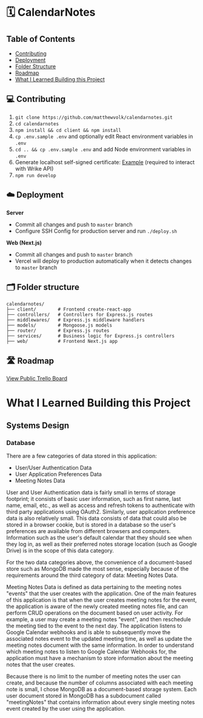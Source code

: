 # 🗓 CalendarNotes

## Table of Contents

- [Contributing](#contributing)
- [Deployment](#deployment)
- [Folder Structure](#folder-structure)
- [Roadmap](#roadmap)
- [What I Learned Building this Project](#what-i-learned-building-this-project)

## 💻 Contributing

1. `git clone https://github.com/matthewvolk/calendarnotes.git`
2. `cd calendarnotes`
3. `npm install && cd client && npm install`
4. `cp .env.sample .env` and optionally edit React environment variables in `.env`
5. `cd .. && cp .env.sample .env` and add Node environment variables in `.env`
6. Generate localhost self-signed certificate: [Example](https://stackoverflow.com/a/32169444) (required to interact with Wrike API)
7. `npm run develop`

## ☁️ Deployment

**Server**

- Commit all changes and push to `master` branch
- Configure SSH Config for production server and run `./deploy.sh`

**Web (Next.js)**

- Commit all changes and push to `master` branch
- Vercel will deploy to production automatically when it detects changes to `master` branch

## 🗂 Folder structure

```
calendarnotes/
├── client/        # Frontend create-react-app
├── controllers/   # Controllers for Express.js routes
├── middlewares/   # Express.js middleware handlers
├── models/        # Mongoose.js models
├── router/        # Express.js routes
├── services/      # Business logic for Express.js controllers
├── web/           # Frontend Next.js app
```

## 🛣 Roadmap

[View Public Trello Board](https://trello.com/b/DtfoFkpD/%F0%9F%97%93-calendarnotes)

# What I Learned Building this Project

## Systems Design

### Database

There are a few categories of data stored in this application:

- User/User Authentication Data
- User Application Preferences Data
- Meeting Notes Data

User and User Authentication data is fairly small in terms of storage footprint; it consists of basic user information, such as first name, last name, email, etc., as well as access and refresh tokens to authenticate with third party applications using OAuth2.
Similarly, user application preference data is also relatively small. This data consists of data that could also be stored in a browser cookie, but is stored in a database so the user's preferences are available from different browsers and computers. Information such as the user's default calendar that they should see when they log in, as well as their preferred notes storage location (such as Google Drive) is in the scope of this data category.

For the two data categories above, the convenience of a document-based store such as MongoDB made the most sense, especially because of the requirements around the third category of data: Meeting Notes Data.

Meeting Notes Data is defined as data pertaining to the meeting notes "events" that the user creates with the application. One of the main features of this application is that when the user creates meeting notes for the event, the application is aware of the newly created meeting notes file, and can perform CRUD operations on the document based on user activity. For example, a user may create a meeting notes "event", and then reschedule the meeting tied to the event to the next day. The application listens to Google Calendar webhooks and is able to subsequently move the associated notes event to the updated meeting time, as well as update the meeting notes document with the same information. In order to understand which meeting notes to listen to Google Calendar Webhooks for, the application must have a mechanism to store information about the meeting notes that the user creates.

Because there is no limit to the number of meeting notes the user can create, and because the number of columns associated with each meeting note is small, I chose MongoDB as a document-based storage system. Each user document stored in MongoDB has a subdocument called "meetingNotes" that contains information about every single meeting notes event created by the user using the application.

<!--

### Client/Server Relationship

## Application Architecture

### Bulletproof Node.js Architecture

## Programming Concepts

### Working with Date/Time

### Recursion and Folder Trees

### Authorization/Authentication

#### JSON Web Tokens

### SOLID Principles

### Testing (TDD, Red Green Refactor)

### OAuth2 Flows with Access and Refresh Token Exchanges

-->
